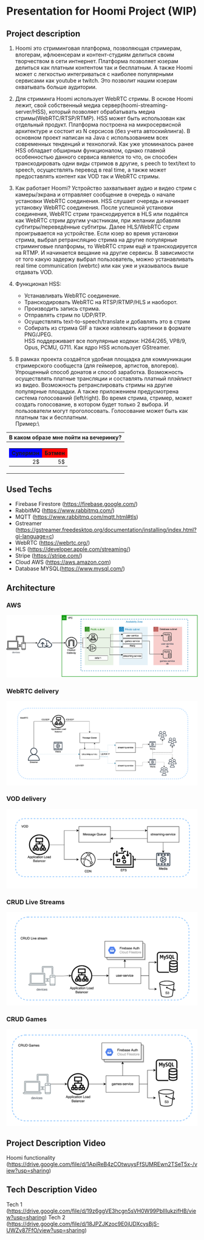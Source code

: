 # Presentation for Hoomi Project (WIP)
## Project description
1. Hoomi это стриминговая платформа, позволяющая стримерам, влогерам,
ифлюенсерам и контент-студиям делиться своим творчеством в сети интнернет. 
Платформа позволяет юзерам делиться как платным контентом так и бесплатным. 
А также Hoomi может с легкостью интегриваться с наиболее популярными сервисами как youtube  и twitch. 
Это позволит нашим юзерам охватывать больше аудитории. 

2. Для стриминга Hoomi использует WebRTC стримы. 
В основе Hoomi лежит, свой собственный медиа сервер(hoomi-streaming-server/HSS), 
который позволяет обрабатывать медиа стримы(WebRTC/RTSP/RTMP).
HSS может быть использован как отдельный продукт. 
Платформа построена на микросервисной архитектуре и состоит из N серсисов (без учета автоскийлинга). 
В основном проект написан на Java с использованием всех современных тенденций и технологий. 
Как уже упоминалось ранее HSS обладает обширным функционалом, 
однако главной особенностью данного сервиса является то что, 
он способен транскодировать одни виды стримов в другие, s
peech to text/text to speech, осуществлять перевод в real time, 
а также может предоставлять контент как VOD так и WebRTC стримы.

3. Как работает Hoomi? Устройство захватывает аудио и видео стрим 
с камеры/экрана и отправляет сообщение в очередь о начале установки WebRTC соединения. 
HSS слушает очередь и начинает установку WebRTC соединения. 
После успешной установки соединения, 
WebRTC стрим транскодируется в HLS или подаётся как WebRTC стрим другим участникам, 
при желании добавляя субтитры/переведённые субтитры. 
Далее HLS/WebRTC стрим проигрывается на устройстве. 
Если юзер во время установки стрима, 
выбрал ретрансляцию стрима на другие популярные стриминговые платформы, 
то WebRTC стрим ещё и транскодируется на RTMP. 
И начинается вещание на другие сервисы. 
В зависимости от того какую задержу выбрал пользователь, 
можно устанавливать real time communication (webrtc) или как уже и указывалось выше отдавать VOD.

4. Функционал HSS: 
    * Устанавливать WebRTC соединение. 
    * Транскодировать WebRTC на RTSP/RTMP/HLS и наоборот. 
    * Производить запись стрима. 
    * Отправлять стрим по  UDP/RTP.  
    * Осуществлять text-to-speech/translate и добавлять это в стрим
    * Собирать из стрима GIF а также извлекать картинки в формате PNG/JPEG.  
HSS поддерживает все популярные кодеки: H264/265, VP8/9, Opus, PCMU, G711. 
Как ядро HSS использует GStreamer. 

5. В рамках проекта создаётся удобная площадка для коммуникации стримерского сообщеста
(для геймеров, артистов, влогеров). 
Упрощенный способ донатов и способ заработка.
Возможность осуществлять платные трансляции и составлять платный плэйлист из видео. 
Возможность ретранслировать стримы на другие популярные площадки. 
А также приложением предусмотрена система голосований (left/right). 
Во время стрима, стример, может создать голосование, в котором будет только 2 выбора. 
И пользователи могут проголосовать. 
Голосование может быть как платным так и бесплатным.\
Пример:\

| В каком образе мне пойти на вечеринку? |
|                                 ---:   |
| <table> <tr> <th style="background-color: blue"> Супермэн </th>  <th style="background-color: red"> Бэтмен </th> </tr> <tr> <td> 2$ </td>  <td> 5$ </td> </tr> </table> |


## Used Techs
* Firebase Firestore (https://firebase.google.com/)
* RabbitMQ (https://www.rabbitmq.com/)
* MQTT (https://www.rabbitmq.com/mqtt.html#tls)
* Gstreamer (https://gstreamer.freedesktop.org/documentation/installing/index.html?gi-language=c)
* WebRTC (https://webrtc.org/)
* HLS (https://developer.apple.com/streaming/)
* Stripe (https://stripe.com/)
* Cloud AWS (https://aws.amazon.com)
* Database MYSQL(https://www.mysql.com/)

## Architecture
### AWS
![](aws-diagram.png)
### WebRTC delivery
![](webrtc-delivery.png)
### VOD delivery
![](vod-delivery.png)
### CRUD Live Streams
![](crud-live-stream.png)
### CRUD Games
![](crud-games.png)

## Project Description Video
Hoomi functionality (https://drive.google.com/file/d/1ApiReB4zCOtwuysFfSUMREwn2TSeT5x-/view?usp=sharing)
## Tech Description Video
Tech 1 (https://drive.google.com/file/d/19z6ggVE3hcgn5sVH0W99PbIIIukzifHB/view?usp=sharing)
Tech 2 (https://drive.google.com/file/d/18JPZJKzoc9E0jUDXcysBjS-UWZv87FfO/view?usp=sharing)
